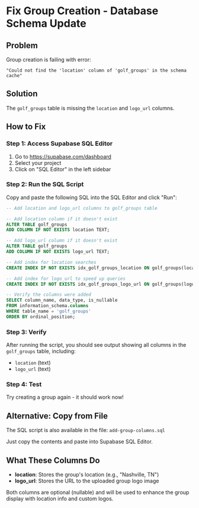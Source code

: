 # Fix Group Creation - Database Schema Update

## Problem
Group creation is failing with error:
```
"Could not find the 'location' column of 'golf_groups' in the schema cache"
```

## Solution
The `golf_groups` table is missing the `location` and `logo_url` columns.

## How to Fix

### Step 1: Access Supabase SQL Editor
1. Go to https://supabase.com/dashboard
2. Select your project
3. Click on "SQL Editor" in the left sidebar

### Step 2: Run the SQL Script
Copy and paste the following SQL into the SQL Editor and click "Run":

```sql
-- Add location and logo_url columns to golf_groups table

-- Add location column if it doesn't exist
ALTER TABLE golf_groups 
ADD COLUMN IF NOT EXISTS location TEXT;

-- Add logo_url column if it doesn't exist
ALTER TABLE golf_groups 
ADD COLUMN IF NOT EXISTS logo_url TEXT;

-- Add index for location searches
CREATE INDEX IF NOT EXISTS idx_golf_groups_location ON golf_groups(location);

-- Add index for logo_url to speed up queries
CREATE INDEX IF NOT EXISTS idx_golf_groups_logo_url ON golf_groups(logo_url);

-- Verify the columns were added
SELECT column_name, data_type, is_nullable
FROM information_schema.columns
WHERE table_name = 'golf_groups'
ORDER BY ordinal_position;
```

### Step 3: Verify
After running the script, you should see output showing all columns in the `golf_groups` table, including:
- `location` (text)
- `logo_url` (text)

### Step 4: Test
Try creating a group again - it should work now!

## Alternative: Copy from File
The SQL script is also available in the file: `add-group-columns.sql`

Just copy the contents and paste into Supabase SQL Editor.

## What These Columns Do
- **location**: Stores the group's location (e.g., "Nashville, TN")
- **logo_url**: Stores the URL to the uploaded group logo image

Both columns are optional (nullable) and will be used to enhance the group display with location info and custom logos.

